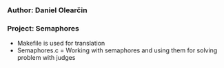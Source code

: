 ### Author: Daniel Olearčin
### Project: Semaphores
  - Makefile is used for translation
  - Semaphores.c = Working with semaphores and using them for solving problem with judges

